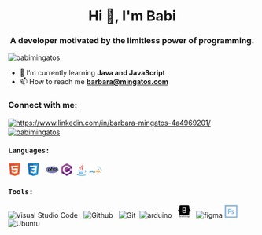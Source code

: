 <h1 align="center">Hi 👋, I'm Babi </h1>
<h3 align="center">A developer motivated by the limitless power of programming.</h3>
<p align="left"> <img
        src="https://komarev.com/ghpvc/?username=babimingatos&label=Profile%20views&color=0e75b6&style=flat"
        alt="babimingatos" /> </p>

- 🌱 I’m currently learning **Java and JavaScript**
- 📫 How to reach me **barbara@mingatos.com**

<h3 align="left">Connect with me:</h3>
<p align="left">
    <a href="https://linkedin.com/in/barbara-mingatos-4a4969201/" target="blank"><img align="center" src="https://raw.githubusercontent.com/rahuldkjain/github-profile-readme-generator/master/src/images/icons/Social/linked-in-alt.svg" alt="https://www.linkedin.com/in/barbara-mingatos-4a4969201/" height="30" width="40" /></a>
    <a href="https://instagram.com/babimingatos" target="blank"><img align="center" src="https://raw.githubusercontent.com/rahuldkjain/github-profile-readme-generator/master/src/images/icons/Social/instagram.svg" alt="babimingatos" height="30" width="40" /></a>
</p>


#### <kbd>Languages:</kbd><br>
<img height="26" title="HTML" alt="HTML" src="https://raw.githubusercontent.com/devicons/devicon/master/icons/html5/html5-original.svg"> &nbsp;
<img height="26" title="CSS" alt="CSS" src="https://raw.githubusercontent.com/devicons/devicon/master/icons/css3/css3-original.svg"> &nbsp;
<img height="26" src="https://raw.githubusercontent.com/devicons/devicon/master/icons/php/php-original.svg" alt="php">
<img src="https://raw.githubusercontent.com/devicons/devicon/master/icons/csharp/csharp-original.svg" alt="csharp" height="26">
<img src="https://raw.githubusercontent.com/devicons/devicon/master/icons/java/java-original.svg" alt="java" height="26" /> </a>
<img src="https://raw.githubusercontent.com/devicons/devicon/master/icons/mysql/mysql-original-wordmark.svg" alt="mysql" height="26" />
#### <kbd>Tools: </kbd><br>
<img height="26" title="Visual Studio Code" alt="Visual Studio Code" src="https://cdn.jsdelivr.net/gh/devicons/devicon/icons/vscode/vscode-original.svg"> &nbsp;
<img height="26" title="Github" alt="Github" src="https://cdn.jsdelivr.net/gh/devicons/devicon/icons/github/github-original.svg"> &nbsp;
<img height="26" title="Git" alt="Git" src="https://cdn.jsdelivr.net/gh/devicons/devicon/icons/git/git-original.svg">&nbsp;
<img height="26" src="https://cdn.worldvectorlogo.com/logos/arduino-1.svg" alt="arduino" title="Arduino"> &nbsp;
<img src="https://raw.githubusercontent.com/devicons/devicon/master/icons/bootstrap/bootstrap-plain-wordmark.svg" alt="bootstrap" title="Bootstrap" height="26"> &nbsp;
<img src="https://www.vectorlogo.zone/logos/figma/figma-icon.svg" alt="figma"  title="Figma" height="26">
<img src="https://raw.githubusercontent.com/devicons/devicon/master/icons/photoshop/photoshop-line.svg" alt="photoshop" title="Photoshop" height="26"> &nbsp;
<img src="https://user-images.githubusercontent.com/72284498/185923979-8424e11f-42c4-4e44-9bd6-d69116b3fd14.png" alt="Ubuntu" title="Ubuntu" height="26">



